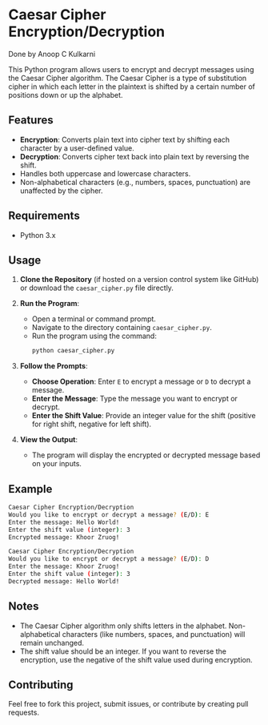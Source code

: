 # Caesar Cipher Encryption/Decryption

Done by Anoop C Kulkarni


This Python program allows users to encrypt and decrypt messages using the Caesar Cipher algorithm. The Caesar Cipher is a type of substitution cipher in which each letter in the plaintext is shifted by a certain number of positions down or up the alphabet.

## Features

- **Encryption**: Converts plain text into cipher text by shifting each character by a user-defined value.
- **Decryption**: Converts cipher text back into plain text by reversing the shift.
- Handles both uppercase and lowercase characters.
- Non-alphabetical characters (e.g., numbers, spaces, punctuation) are unaffected by the cipher.

## Requirements

- Python 3.x

## Usage

1. **Clone the Repository** (if hosted on a version control system like GitHub) or download the `caesar_cipher.py` file directly.

2. **Run the Program**:
   - Open a terminal or command prompt.
   - Navigate to the directory containing `caesar_cipher.py`.
   - Run the program using the command:
     ```bash
     python caesar_cipher.py
     ```

3. **Follow the Prompts**:
   - **Choose Operation**: Enter `E` to encrypt a message or `D` to decrypt a message.
   - **Enter the Message**: Type the message you want to encrypt or decrypt.
   - **Enter the Shift Value**: Provide an integer value for the shift (positive for right shift, negative for left shift).

4. **View the Output**:
   - The program will display the encrypted or decrypted message based on your inputs.

## Example

```bash
Caesar Cipher Encryption/Decryption
Would you like to encrypt or decrypt a message? (E/D): E
Enter the message: Hello World!
Enter the shift value (integer): 3
Encrypted message: Khoor Zruog!
```

```bash
Caesar Cipher Encryption/Decryption
Would you like to encrypt or decrypt a message? (E/D): D
Enter the message: Khoor Zruog!
Enter the shift value (integer): 3
Decrypted message: Hello World!
```

## Notes

- The Caesar Cipher algorithm only shifts letters in the alphabet. Non-alphabetical characters (like numbers, spaces, and punctuation) will remain unchanged.
- The shift value should be an integer. If you want to reverse the encryption, use the negative of the shift value used during encryption.


## Contributing

Feel free to fork this project, submit issues, or contribute by creating pull requests.
